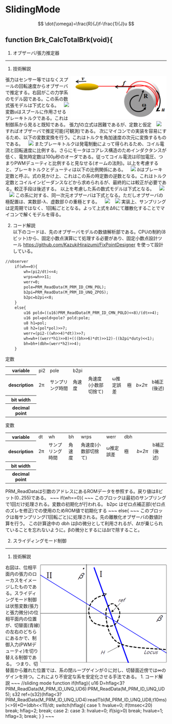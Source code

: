 # SlidingMode
$$
\dot{\omega}=\frac{R}{J}f-\frac{1}{J}u
$$
## function Brk_CalcTotalBrk(void){

1. オブザーバ/張力推定器
---
  1. 技術解説  
<img src="fig1.png" style="float:right;" >  
張力はセンサー等ではなくスプールの回転速度からオブザーバで推定する。右図がこの力学系のモデル図である。この系の数式張モデルは下式となる。  
&nbsp;&nbsp;&nbsp;<img src="https://latex.codecogs.com/gif.latex?\dot{\omega}=\frac{R}{J}f-\frac{1}{J}u" />  
変数<i>u</i>はスプールに作用させるブレーキトルクである。これは制御系から見ると既知である。  
張力<i>f</i>の立式は困難であるが、定数と仮定  
&nbsp;&nbsp;&nbsp;<img src="https://latex.codecogs.com/gif.latex?\dot{f}=0" />  
すればオブザーバで推定可能(可観測)である。  
次にマイコンでの実装を容易にするため、以下の変数変換を行う。これはトルクを角加速度の次元に変換するものである。  
&nbsp;&nbsp;&nbsp;<img src="https://latex.codecogs.com/gif.latex?\beta=\frac{R}{J}f" />  
またブレーキトルクは発電制動によって得られるため、コイル電流と回転速度に比例する。さらにモータはコアレス構造のためインダクタンスが低く、電気時定数は100&micro;秒のオーダである。従ってコイル電流は印加電圧、つまりPWMデューティと比例すると見なせる(オームの法則)。以上を考慮すると、ブレーキトルクとデューティは以下の比例関係にある。  
&nbsp;&nbsp;&nbsp;<img src="https://latex.codecogs.com/gif.latex?\frac{1}{J}u=b\cdot\omega\cdot duty" />  
<i>b</i>はブレーキ定数と呼ぶ。式の見かけ上、これはこの系の時定数の逆数となる。これはトルク定数とコイルインピーダンスなどから求められるが、最終的には較正が必要である。較正手段は後述する。  
以上を考慮した系の数式モデルは下式となる。  
&nbsp;&nbsp;&nbsp;<img src="https://latex.codecogs.com/gif.latex?\dot{\omega}=\beta-c\cdot\omega\cdot duty" />  
&nbsp;&nbsp;&nbsp;<img src="https://latex.codecogs.com/gif.latex?\dot{\beta}=0" />  
この系に対する、同一次元オブザーバは下式となる。ただしオブザーバの極配置は、実数部-&lambda;、虚数部０の重極とする。  
&nbsp;&nbsp;&nbsp;<img src="https://latex.codecogs.com/gif.latex?\dot{\hat{\omega}}=-2\lambda(\hat{\omega}-\omega)+\beta-c\cdot\omega\cdot duty" />  
&nbsp;&nbsp;&nbsp;<img src="https://latex.codecogs.com/gif.latex?\dot{\hat{\beta}}=-\lambda^2(\hat{\omega}-\omega)" />  
実装上、サンプリングは定周期ではなく、1回転ごととなる。よって上式を&Delta;&theta;にて離散化することでマイコンで解くモデルを得る。
  
  2. コード解説  
以下のコードは、先のオブザーバモデルの数値解析部である。CPUの制約(8ビット)から、固定小数点演算にて処理する必要があり、固定小数点設計ツール https://github.com/KazukiHiraizumi/FixPointDesigner を使って設計している。

~~~
//observer
	if(wh==0){
		wh=(pi2/dt)<<4;
		wrps=wh>>11;
		werr=0;
		pole=PRM_ReadData(M_PRM_ID_CMN_POL);
		b2pi=PRM_ReadData(M_PRM_ID_UNQ_ZPOS);
		b2pc=b2pi<<8;
	}
	else{
		u16 pold=((u16)PRM_ReadData(M_PRM_ID_CMN_POLD)<<8)/(dt>>4);
		u16 pol=pold<pole? pold:pole;
		u8 h1=pol;
		u8 h2=(pol*pol)>>7;
		werr=(pi2-((wh>>4)*dt))>>7;
		wh=wh+((werr*h1)>>8)+(((bh>>6)*dt)>>12)-((b2pi*duty)<<1);
		bh=bh+(dbh=(werr*h2)>>4);
	}
~~~
  定数
<table>
<tr><th>variable<td>pi2<td>pole<td>b2pi</tr>
<tr><th>description<td>2&pi;<td>サンプリング時間<td>角速度<td>角速度(小数部切捨て)<td>&omega;推定誤差<td>極<td><i>b&times;2&pi;</i><td>b補正(後述)</tr>
<tr><th>bit width</tr>
<tr><th>decimal point</tr>
</table>
  変数
<table>
<tr><th>variable<td>dt<td>wh<td>bh<td>wrps<td>werr<td>dbh</tr>
<tr><th>description<td>2&pi;<td>サンプリング時間<td>角速度<td>角速度(小数部切捨て)<td>&omega;推定誤差<td>極<td><i>b&times;2&pi;</i><td>b補正(後述)</tr>
<tr><th>bit width</tr>
<tr><th>decimal point</tr>
</table>
PRM_ReadDataは引数のアドレスにあるROMデータを参照する。戻り値は8ビット(0..255)である。  
~~~
	if(wh==0){
~~~
このブロックは最初のサンプリングで1回だけ処理される。変数の初期化が行われる。  
b2pc はゼロ点補正部(ゼロ点のズレを修正)での使用のためROM値で初期化する
~~~
	else{
~~~
このブロックは毎サンプリング(1回転ごと)に処理される。先の離散化オブザーバの数値計算を行う。  
この計算途中の dbh は&beta;の微分として利用されるが、&Delta;tが乗じられていることを忘れないように。&beta;の微分とするには&Delta;tで除すること。

2. スライディングモード制御
---
  1. 技術解説
<img src="fig2.png" style="float:right;" >  
右図は、位相平面内の張力のローカスをイメージしたものである。スライディングモード制御は状態変数(張力と張力微分)の位相平面内の位置が、切替面(青線)の左右のどちらにあるかで、制御入力(PWMデューティ)を切り替える制御である。  
つまり、切替面から離れた位置では、系の閉ループゲインが０に対し、切替面近傍では∞のゲインを持つ。これにより不安定な系を安定化させる手法である。  
  1. コード解説
~~~
//sliding mode function
	if(hflag){
		u16 D=hflag<3? PRM_ReadData(M_PRM_ID_UNQ_UD6):PRM_ReadData(M_PRM_ID_UNQ_UD5);
		s32 ref=(s32)(hflag<3? PRM_ReadData(M_PRM_ID_UNQ_UD4):readTbl(M_PRM_ID_UNQ_UD8,t10ms))<<bhpnt;
		s32 sig=((bh-ref)>>9)*D+(dbh<<11)/dt;
		switch(hflag){
		case 1:
			hvalue=0;
			if(tmsec<20) break;
			hflag=2;
			break;
		case 2:
		case 3:
			hvalue=0;
			if(sig>0) break;
			hvalue=1;
			hflag=3;
			break;
		}
	}
~~~

<!--
#include <cmn.h>
#include <prm.h>
#include <comm.h>
#include <spl_cnt.h>
#include <tm.h>
#include <pwm_cfg.h>

#include <state_cast_cmn.h>

//elapsed time
static u32 time;
//observer vars
static s32 wh,bh,werr;
static s32 pi2,b2pi;
static s16 duty;
static u8 pole;
static u16 b2pc; //zero correction
//watches_
static s32 bwat; //decimal point admjusted bh
static u32 wrps;//ang.velocity by rad/s
static u16 wrmax;//max ang.velocity by rad/s
static u8 wovrd; //velocity override
static u16 zovrd; //zero point override
static u16 revs;

//sliding mode
static u8 hflag;
static u8 hvalue; //output
//amplitude feedback
static u8 jflag;
static u32 jvar;
static u16 jvalue;
static u16 jtmr;
//brake table
static u8 iflag;
static u16 ivalue; //duty
//steady control
static u8 sflag;
static u16 stmr1,stmr2;

#define	US2MS(s) ((s)>>10)
#define	MS2US(s) ((s)<<10)
#define	DIV10(s) (((s)*3)>>5)
#define	ODD(s) ((s)&1)
#define	MAX(a,b) ((a)>(b)? a:b)
#define	MIN(a,b) ((a)<(b)? a:b)

static u8 flagTbl;
static u16 interp(int y1,int y2,int dx,int w){
	return ((long)y2*w+(long)y1*(dx-w))/dx;
}
static u16 readTbl(int p,int w){
	u8 x1=PRM_ReadData(p);
	u8 x2=PRM_ReadData(p+2);
	u8 y1,y2;
	if(w<0) w=0;
	if(w>255) w=255;
	while(x2<w){
		x1=x2;
		p+=2;
		x2=PRM_ReadData(p+2);
	}
	y1=PRM_ReadData(p+1);
	y2=PRM_ReadData(p+3);
	return interp(y1,y2,x2-x1,w-x1);
}
void BrkVoid_func(Brk_Ctx_t * const p_this){}

void Brk_Init(void){
	wh=bh=time=wrmax=revs=0;
	hflag=jflag=iflag=sflag=1;
	pi2=(6L<<27)+(2L<<27)/10+(8L<<27)/100;	//6.28
	zovrd=256;
}

u8 Brk_CalcTotalBrk(void){
	u8 bhpnt=PRM_ReadData(M_PRM_ID_CMN_BPNT) +9;
	u16 dt=SPL_CNT_GetCnt();//as micro sec
	u16 tmsec,t10ms; //elapsed time by msec
	s32 dbh;
	u8 rev10;
	Comm_Cmd_Data_t	data;

	if(dt==0) return duty;
	tmsec=US2MS(time+=dt);
	t10ms=DIV10(tmsec);
	revs++;
	rev10=DIV10(revs);
//observer
	if(wh==0){
		wh=(pi2/dt)<<4;
		wrps=wh>>11;
		werr=0;
		pole=PRM_ReadData(M_PRM_ID_CMN_POL);
		b2pi=PRM_ReadData(M_PRM_ID_UNQ_ZPOS);
		b2pc=b2pi<<8;
	}
	else{
		u16 pold=((u16)PRM_ReadData(M_PRM_ID_CMN_POLD)<<8)/(dt>>4);
		u16 pol=pold<pole? pold:pole;
		u8 h1=pol;
		u8 h2=(pol*pol)>>7;
		werr=(pi2-((wh>>4)*dt))>>7;
		wh=wh+((werr*h1)>>8)+(((bh>>6)*dt)>>12)-((b2pi*duty)<<1);
		bh=bh+(dbh=(werr*h2)>>4);
	}
//output filter
	bwat=bh>>bhpnt;
	wrps=wh>>11;
	if(wrmax<wrps){
		wrmax=wrps;
		wovrd=readTbl(M_PRM_ID_UNQ_DX0,DIV10(wrmax));
	}
//zero point auto correction
	if(b2pc>0){
		if(bwat<0){
			u8 zp=PRM_ReadData(M_PRM_ID_UNQ_ZPOS);
			u8 zc=PRM_ReadData(M_PRM_ID_UNQ_UD2);
			b2pc-=(bwat*PRM_ReadData(M_PRM_ID_UNQ_ZCMP)*dt)>>10;
			b2pi=b2pc>>8;
			zovrd=((u16)zp<<8)/((((u16)zp*(255-zc)+b2pi*zc))>>8);
		}
		if(t10ms>PRM_ReadData(M_PRM_ID_UNQ_UD3)){
			data.ary[0]=data.ary[1]=data.ary[2]=0;
			data.ary[3]=b2pi;
			COMM_AddSndBuf(APP_TM_GetExeTime(),M_COMM_DEBUG_DATA_RCV_CMD,&data);
			data.ary[0]=data.ary[1]=0;
			data.ary[2]=zovrd>>8;
			data.ary[3]=zovrd;
			COMM_AddSndBuf(APP_TM_GetExeTime(),M_COMM_DEBUG_DATA_RCV_CMD,&data);
			b2pc=0;
		}
	}
//sliding mode function
	if(hflag){
		u16 D=hflag<3? PRM_ReadData(M_PRM_ID_UNQ_UD6):PRM_ReadData(M_PRM_ID_UNQ_UD5);
		s32 ref=(s32)(hflag<3? PRM_ReadData(M_PRM_ID_UNQ_UD4):readTbl(M_PRM_ID_UNQ_UD8,t10ms))<<bhpnt;
		s32 sig=((bh-ref)>>9)*D+(dbh<<11)/dt;
		switch(hflag){
		case 1:
			hvalue=0;
			if(tmsec<20) break;
			hflag=2;
			break;
		case 2:
		case 3:
			hvalue=0;
			if(sig>0) break;
			hvalue=1;
			hflag=3;
			break;
		}
	}
//brake table
	if(iflag){
		ivalue=(readTbl(M_PRM_ID_UNQ_BX0,rev10)*wovrd)>>8;
	}
//amplitude feedback
	if(jflag){
		switch(jflag){
		case 1:
			jvar=ivalue<<8;
			if(t10ms<PRM_ReadData(M_PRM_ID_UNQ_UD20)) break;
			jflag=2;
			break;
		case 2:
			if(bwat<0) break;
			jvar-=((((u32)readTbl(M_PRM_ID_UNQ_EX0,bwat)*dt)>>8)*(jvar>>8))>>8;
			break;
		}
		jvalue=jvar>>8;
		if(jvalue>ivalue) jvar=(jvalue=ivalue)<<8;
	}
//input select
	if(sflag){
		u8 lo=PRM_ReadData(M_PRM_ID_UNQ_UD16);
		duty=(jvalue*zovrd)>>8;
		switch(sflag){
		case 1:
			lo=PRM_ReadData(M_PRM_ID_UNQ_UD17);
			if(hvalue) sflag=2;
			break;
		case 2:
			if(tmsec>500){
				if(PRM_ReadData(M_PRM_ID_UNQ_UD19)>0) stmr1=tmsec;
				else stmr1=10000;
				sflag=3;
			}
			break;
		case 3:
			if(tmsec>stmr1){
				int t2=PRM_ReadData(M_PRM_ID_UNQ_UD19);
				if(t2<100){
					stmr2=tmsec+t2;
				}
				else{
					stmr2=tmsec+(t2-100);
				}
				sflag=4;
			}
			break;
		case 4:
			if(PRM_ReadData(M_PRM_ID_UNQ_UD19)<100){
				duty=lo=PRM_ReadData(M_PRM_ID_CMN_PWM_LV_MAX);
			}
			else{
				duty=lo=PRM_ReadData(M_PRM_ID_CMN_PWM_LV_MIN);
			}
			if(tmsec>stmr2){
				stmr1=tmsec+10*(u16)PRM_ReadData(M_PRM_ID_UNQ_UD18);
				sflag=3;
			}
			break;
		}
		if(!hvalue && duty>lo) duty=lo;
	}
	return duty;
}

s16 Brk_GetTension(void){
	return bwat;
}

u8 Brk_GetFlag(void){
	u8 watn=PRM_ReadData(M_PRM_ID_CMN_MON);
	u8 bhpnt=PRM_ReadData(M_PRM_ID_CMN_BPNT) +9;
	switch(watn){
	case 1:
		return hvalue;
	case 2:
		return ivalue>>1;
	}
	return 0;
}
-->
